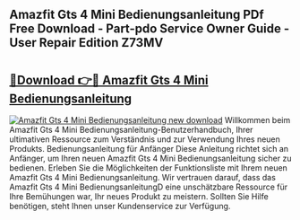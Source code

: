 ## Amazfit Gts 4 Mini Bedienungsanleitung PDf Free Download - Part-pdo Service Owner Guide - User Repair Edition Z73MV

# <h2><a href="http://df00f56.blite.top/?on=Amazfit+Gts+4+Mini+Bedienungsanleitung">🔗Download 👉🔴 Amazfit Gts 4 Mini Bedienungsanleitung</a></h2>

[![Amazfit Gts 4 Mini Bedienungsanleitung new download](https://i.imgur.com/lujVjoI.png)](http://df00f56.blite.top/?on=Amazfit+Gts+4+Mini+Bedienungsanleitung)
Willkommen beim Amazfit Gts 4 Mini Bedienungsanleitung-Benutzerhandbuch, Ihrer ultimativen Ressource zum Verständnis und zur Verwendung Ihres neuen Produkts. Bedienungsanleitung für Anfänger Diese Anleitung richtet sich an Anfänger, um Ihren neuen Amazfit Gts 4 Mini Bedienungsanleitung sicher zu bedienen. Erleben Sie die Möglichkeiten der Funktionsliste mit Ihrem neuen Amazfit Gts 4 Mini Bedienungsanleitung. Wir vertrauen darauf, dass das Amazfit Gts 4 Mini BedienungsanleitungD eine unschätzbare Ressource für Ihre Bemühungen war, Ihr neues Produkt zu meistern. Sollten Sie Hilfe benötigen, steht Ihnen unser Kundenservice zur Verfügung.
